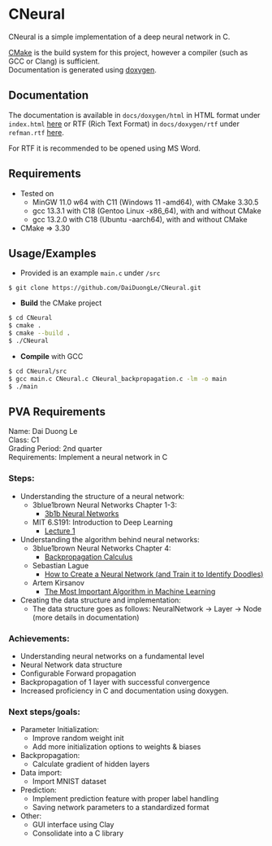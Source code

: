 # CNeural
CNeural is a simple implementation of a deep neural network in C.
 
[CMake](https://cmake.org/) is the build system for this project, however a compiler (such as GCC or Clang) is sufficient.  
Documentation is generated using [doxygen](https://www.doxygen.nl/).

## Documentation
The documentation is available in `docs/doxygen/html` in HTML format under `index.html` [here](https://github.com/DaiDuongLe/CNeural/tree/main/docs/doxygen/html) or RTF (Rich Text Format) in `docs/doxygen/rtf` under `refman.rtf` [here](https://github.com/DaiDuongLe/CNeural/tree/main/docs/doxygen/rtf). 

For RTF it is recommended to be opened using MS Word.

## Requirements
- Tested on
  - MinGW 11.0 w64 with C11 (Windows 11 -amd64), with CMake 3.30.5
  - gcc 13.3.1 with C18 (Gentoo Linux -x86_64), with and without CMake
  - gcc 13.2.0 with C18 (Ubuntu -aarch64), with and without CMake
- CMake => 3.30

## Usage/Examples
- Provided is an example `main.c` under `/src`
```
$ git clone https://github.com/DaiDuongLe/CNeural.git
```
- **Build** the CMake project

```bash
$ cd CNeural
$ cmake .
$ cmake --build .
$ ./CNeural
```

- **Compile** with GCC

```bash
$ cd CNeural/src
$ gcc main.c CNeural.c CNeural_backpropagation.c -lm -o main
$ ./main
```

## PVA Requirements
Name: Dai Duong Le  
Class: C1  
Grading Period: 2nd quarter  
Requirements: Implement a neural network in C  

### Steps:

- Understanding the structure of a neural network:
    - 3blue1brown Neural Networks Chapter 1-3:
        - [3b1b Neural Networks](https://www.youtube.com/watch?v=aircAruvnKk&list=PLZHQObOWTQDNU6R1_67000Dx_ZCJB-3pi)
    - MIT 6.S191: Introduction to Deep Learning 
        - [Lecture 1](https://youtu.be/ErnWZxJovaM?feature=shared)
- Understanding the algorithm behind neural networks:
    - 3blue1brown Neural Networks Chapter 4:
        - [Backpropagation Calculus](https://youtu.be/tIeHLnjs5U8)
    - Sebastian Lague
        - [How to Create a Neural Network (and Train it to Identify Doodles)](https://youtu.be/hfMk-kjRv4c?si=cNRpGwG0rPGNpvgm)
    - Artem Kirsanov
        - [The Most Important Algorithm in Machine Learning](https://youtu.be/SmZmBKc7Lrs?si=M6IoTvXO8Qw2Ehmq) 
- Creating the data structure and implementation:
    - The data structure goes as follows: NeuralNetwork -> Layer -> Node (more details in documentation)

### Achievements:
- Understanding neural networks on a fundamental level
- Neural Network data structure
- Configurable Forward propagation 
- Backpropagation of 1 layer with successful convergence
- Increased proficiency in C and documentation using doxygen.  

### Next steps/goals:
- Parameter Initialization:
    - Improve random weight init
    - Add more initialization options to weights & biases
- Backpropagation:
    - Calculate gradient of hidden layers
- Data import:
    - Import MNIST dataset
- Prediction:
    - Implement prediction feature with proper label handling
    - Saving network parameters to a standardized format
- Other:
    - GUI interface using Clay
    - Consolidate into a C library
